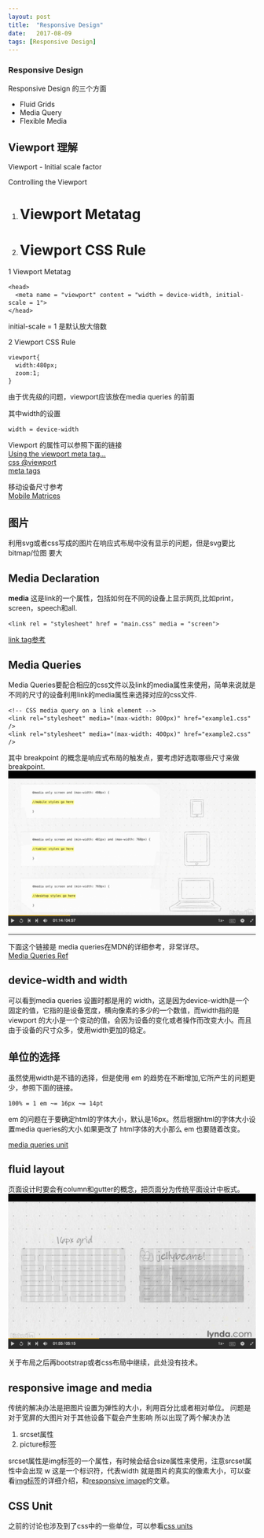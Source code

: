 ```yaml
---
layout: post
title:  "Responsive Design"
date:   2017-08-09
tags: [Responsive Design]
---
```


### Responsive Design

Responsive Design 的三个方面

- Fluid Grids
- Media Query
- Flexible Media

## Viewport 理解

Viewport - Initial scale factor

Controlling the Viewport

1. # **Viewport Metatag**
2. # **Viewport CSS Rule**

1 Viewport Metatag
~~~~~~
<head>
  <meta name = "viewport" content = "width = device-width, initial-scale = 1">
</head>
~~~~~~
initial-scale = 1 是默认放大倍数

2 Viewport CSS Rule
~~~~~~
viewport{
  width:480px;
  zoom:1;
}
~~~~~~

由于优先级的问题，viewport应该放在media queries 的前面

其中width的设置
~~~~~~
width = device-width
~~~~~~

Viewport 的属性可以参照下面的链接  
[Using the viewport meta tag...][1]  
[css @viewport][2]  
[meta tags][3]  

移动设备尺寸参考  
[Mobile Matrices][4]

## 图片

利用svg或者css写成的图片在响应式布局中没有显示的问题，但是svg要比 bitmap/位图 要大

## Media Declaration

**media** 这是link的一个属性，包括如何在不同的设备上显示网页,比如print，screen，speech和all.
~~~~~~
<link rel = "stylesheet" href = "main.css" media = "screen">
~~~~~~
[link tag参考][5]

## Media Queries

Media Queries要配合相应的css文件以及link的media属性来使用，简单来说就是不同的尺寸的设备利用link的media属性来选择对应的css文件.
~~~~~~
<!-- CSS media query on a link element -->
<link rel="stylesheet" media="(max-width: 800px)" href="example1.css" />
<link rel="stylesheet" media="(max-width: 400px)" href="example2.css" />
~~~~~~
其中 breakpoint 的概念是响应式布局的触发点，要考虑好选取哪些尺寸来做 breakpoint.
![breakpoint](/images/responsive1.jpg)

------
下面这个链接是 media queries在MDN的详细参考，非常详尽。   
[Media Queries Ref][6]

## device-width and width

可以看到media queries 设置时都是用的 width，这是因为device-width是一个固定的值，它指的是设备宽度，横向像素的多少的一个数值，而width指的是
viewport 的大小是一个变动的值，会因为设备的变化或者操作而改变大小。而且由于设备的尺寸众多，使用width更加的稳定。

## 单位的选择

虽然使用width是不错的选择，但是使用 em 的趋势在不断增加,它所产生的问题更少，参照下面的链接。
~~~~~~
100% = 1 em ~= 16px ~= 14pt
~~~~~~
em 的问题在于要确定html的字体大小，默认是16px。然后根据html的字体大小设置media queries的大小.如果更改了
html字体的大小那么 em 也要随着改变。  

[media queries unit][7]


## fluid layout

页面设计时要会有column和gutter的概念，把页面分为传统平面设计中板式。
![fluid layout](/images/responsive2.jpg)

关于布局之后再bootstrap或者css布局中继续，此处没有技术。

## responsive image and media

传统的解决办法是把图片设置为弹性的大小，利用百分比或者相对单位。
问题是对于宽屏的大图片对于其他设备下载会产生影响
所以出现了两个解决办法
1. srcset属性
2. picture标签

srcset属性是img标签的一个属性，有时候会结合size属性来使用，注意srcset属性中会出现 w 这是一个标识符，代表width
就是图片的真实的像素大小，可以查看[img标签](8)的详细介绍，和[responsive image](9)的文章。

## CSS Unit
之前的讨论也涉及到了css中的一些单位，可以参看[css units][10]

[1]:https://developer.mozilla.org/en/docs/Mozilla/Mobile/Viewport_meta_tag
[2]:https://developer.mozilla.org/en-US/docs/Web/CSS/@viewport
[3]:https://developer.mozilla.org/en-US/docs/Web/HTML/Element/meta
[4]:https://github.com/h5bp/mobile-boilerplate/wiki/Mobile-Matrices
[5]:https://www.w3schools.com/tags/att_link_media.asp
[6]:https://developer.mozilla.org/en-US/docs/Web/CSS/Media_Queries/Using_media_queries
[7]:https://zellwk.com/blog/media-query-units/
[8]:https://developer.mozilla.org/en-US/docs/Web/HTML/Element/img
[9]:https://developer.mozilla.org/en-US/docs/Learn/HTML/Multimedia_and_embedding/Responsive_images
[10]:https://www.w3schools.com/cssref/css_units.asp
